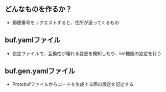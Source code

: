 ## どんなものを作るか？
- 郵便番号をリクエストすると、住所が返ってくるもの

## buf.yamlファイル
- 設定ファイルで、互換性が壊れる変更を検知したり、lint機能の設定を行う

## buf.gen.yamlファイル
- Protobufファイルからコードを生成する際の設定を記述する